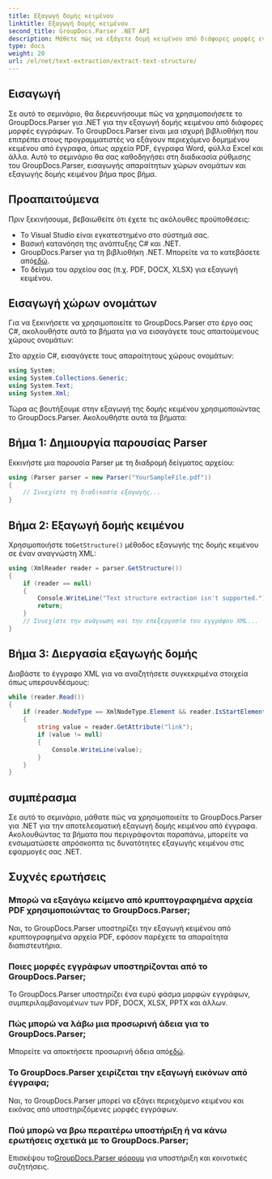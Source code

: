 ```yaml
---
title: Εξαγωγή δομής κειμένου
linktitle: Εξαγωγή δομής κειμένου
second_title: GroupDocs.Parser .NET API
description: Μάθετε πώς να εξάγετε δομή κειμένου από διάφορες μορφές εγγράφων χρησιμοποιώντας το GroupDocs.Parser για .NET. Ένα βήμα προς βήμα σεμινάριο με παραδείγματα κώδικα.
type: docs
weight: 20
url: /el/net/text-extraction/extract-text-structure/
---
```

## Εισαγωγή
Σε αυτό το σεμινάριο, θα διερευνήσουμε πώς να χρησιμοποιήσετε το GroupDocs.Parser για .NET για την εξαγωγή δομής κειμένου από διάφορες μορφές εγγράφων. Το GroupDocs.Parser είναι μια ισχυρή βιβλιοθήκη που επιτρέπει στους προγραμματιστές να εξάγουν περιεχόμενο δομημένου κειμένου από έγγραφα, όπως αρχεία PDF, έγγραφα Word, φύλλα Excel και άλλα. Αυτό το σεμινάριο θα σας καθοδηγήσει στη διαδικασία ρύθμισης του GroupDocs.Parser, εισαγωγής απαραίτητων χώρων ονομάτων και εξαγωγής δομής κειμένου βήμα προς βήμα.
## Προαπαιτούμενα
Πριν ξεκινήσουμε, βεβαιωθείτε ότι έχετε τις ακόλουθες προϋποθέσεις:
- Το Visual Studio είναι εγκατεστημένο στο σύστημά σας.
- Βασική κατανόηση της ανάπτυξης C# και .NET.
-  GroupDocs.Parser για τη βιβλιοθήκη .NET. Μπορείτε να το κατεβάσετε από[εδώ](https://releases.groupdocs.com/parser/net/).
- Το δείγμα του αρχείου σας (π.χ. PDF, DOCX, XLSX) για εξαγωγή κειμένου.
## Εισαγωγή χώρων ονομάτων
Για να ξεκινήσετε να χρησιμοποιείτε το GroupDocs.Parser στο έργο σας C#, ακολουθήστε αυτά τα βήματα για να εισαγάγετε τους απαιτούμενους χώρους ονομάτων:

Στο αρχείο C#, εισαγάγετε τους απαραίτητους χώρους ονομάτων:
```csharp
using System;
using System.Collections.Generic;
using System.Text;
using System.Xml;
```
Τώρα ας βουτήξουμε στην εξαγωγή της δομής κειμένου χρησιμοποιώντας το GroupDocs.Parser. Ακολουθήστε αυτά τα βήματα:
## Βήμα 1: Δημιουργία παρουσίας Parser
Εκκινήστε μια παρουσία Parser με τη διαδρομή δείγματος αρχείου:
```csharp
using (Parser parser = new Parser("YourSampleFile.pdf"))
{
    // Συνεχίστε τη διαδικασία εξαγωγής...
}
```
## Βήμα 2: Εξαγωγή δομής κειμένου
 Χρησιμοποιήστε το`GetStructure()` μέθοδος εξαγωγής της δομής κειμένου σε έναν αναγνώστη XML:
```csharp
using (XmlReader reader = parser.GetStructure())
{
    if (reader == null)
    {
        Console.WriteLine("Text structure extraction isn't supported.");
        return;
    }
    // Συνεχίστε την ανάγνωση και την επεξεργασία του εγγράφου XML...
}
```
## Βήμα 3: Διεργασία εξαγωγής δομής
Διαβάστε το έγγραφο XML για να αναζητήσετε συγκεκριμένα στοιχεία όπως υπερσυνδέσμους:
```csharp
while (reader.Read())
{
    if (reader.NodeType == XmlNodeType.Element && reader.IsStartElement() && reader.Name.ToLowerInvariant() == "hyperlink")
    {
        string value = reader.GetAttribute("link");
        if (value != null)
        {
            Console.WriteLine(value);
        }
    }
}
```
## συμπέρασμα
Σε αυτό το σεμινάριο, μάθατε πώς να χρησιμοποιείτε το GroupDocs.Parser για .NET για την αποτελεσματική εξαγωγή δομής κειμένου από έγγραφα. Ακολουθώντας τα βήματα που περιγράφονται παραπάνω, μπορείτε να ενσωματώσετε απρόσκοπτα τις δυνατότητες εξαγωγής κειμένου στις εφαρμογές σας .NET.

## Συχνές ερωτήσεις
### Μπορώ να εξαγάγω κείμενο από κρυπτογραφημένα αρχεία PDF χρησιμοποιώντας το GroupDocs.Parser;
Ναι, το GroupDocs.Parser υποστηρίζει την εξαγωγή κειμένου από κρυπτογραφημένα αρχεία PDF, εφόσον παρέχετε τα απαραίτητα διαπιστευτήρια.
### Ποιες μορφές εγγράφων υποστηρίζονται από το GroupDocs.Parser;
Το GroupDocs.Parser υποστηρίζει ένα ευρύ φάσμα μορφών εγγράφων, συμπεριλαμβανομένων των PDF, DOCX, XLSX, PPTX και άλλων.
### Πώς μπορώ να λάβω μια προσωρινή άδεια για το GroupDocs.Parser;
 Μπορείτε να αποκτήσετε προσωρινή άδεια από[εδώ](https://purchase.groupdocs.com/temporary-license/).
### Το GroupDocs.Parser χειρίζεται την εξαγωγή εικόνων από έγγραφα;
Ναι, το GroupDocs.Parser μπορεί να εξάγει περιεχόμενο κειμένου και εικόνας από υποστηριζόμενες μορφές εγγράφων.
### Πού μπορώ να βρω περαιτέρω υποστήριξη ή να κάνω ερωτήσεις σχετικά με το GroupDocs.Parser;
 Επισκέψου το[GroupDocs.Parser φόρουμ](https://forum.groupdocs.com/c/parser/17) για υποστήριξη και κοινοτικές συζητήσεις.
